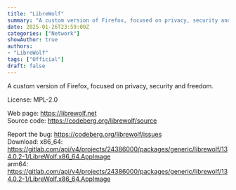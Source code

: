 ```yaml
---
title: "LibreWolf"
summary: "A custom version of Firefox, focused on privacy, security and freedom."
date: 2025-01-26T23:59:00Z
categories: ["Network"]
showAuthor: true
authors:
- "LibreWolf"
tags: ["Official"]
draft: false
---
```


A custom version of Firefox, focused on privacy, security and freedom.

License: MPL-2.0

Web page: <https://librewolf.net>  
Source code: <https://codeberg.org/librewolf/source>

Report the bug: <https://codeberg.org/librewolf/issues>  
Download:   x86_64: <https://gitlab.com/api/v4/projects/24386000/packages/generic/librewolf/134.0.2-1/LibreWolf.x86_64.AppImage>  
            arm64: <https://gitlab.com/api/v4/projects/24386000/packages/generic/librewolf/134.0.2-1/LibreWolf.x86_64.AppImage>
